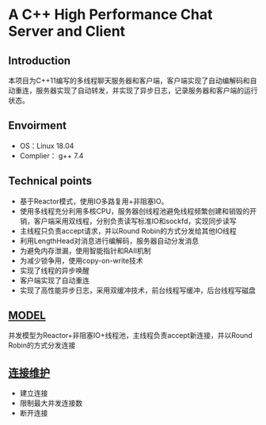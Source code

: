 # A C++ High Performance Chat Server and Client

## Introduction
本项目为C++11编写的多线程聊天服务器和客户端，客户端实现了自动编解码和自动重连，服务器实现了自动转发，并实现了异步日志，记录服务器和客户端的运行状态。

## Envoirment
* OS：Linux 18.04 	
* Complier： g++ 7.4

## Technical points
* 基于Reactor模式，使用IO多路复用+非阻塞IO。
* 使用多线程充分利用多核CPU，服务器创线程池避免线程频繁创建和销毁的开销，客户端采用双线程，分别负责读写标准IO和sockfd，实现同步读写
* 主线程只负责accept请求，并以Round Robin的方式分发给其他IO线程
* 利用LengthHead对消息进行编解码，服务器自动分发消息
* 为避免内存泄漏，使用智能指针和RAII机制
* 为减少锁争用，使用copy-on-write技术
* 实现了线程的异步唤醒
* 客户端实现了自动重连
* 实现了高性能异步日志，采用双缓冲技术，前台线程写缓冲，后台线程写磁盘

## [MODEL](https://github.com/duyongtju/Chat/blob/master/Model.md)
并发模型为Reactor+非阻塞IO+线程池，主线程负责accept新连接，并以Round Robin的方式分发连接

## [连接维护](https://github.com/duyongtju/Chat/blob/master/%E8%BF%9E%E6%8E%A5%E7%BB%B4%E6%8A%A4.md)
* 建立连接
* 限制最大并发连接数
* 断开连接
